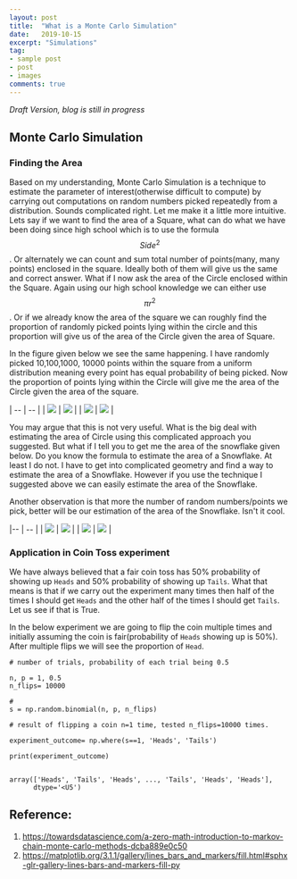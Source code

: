 ```yaml
---
layout: post
title:  "What is a Monte Carlo Simulation"
date:   2019-10-15
excerpt: "Simulations"
tag:
- sample post
- post
- images
comments: true
---
```



*Draft Version, blog is still in progress*

## Monte Carlo Simulation

### Finding the Area
Based on my understanding, Monte Carlo Simulation is a technique to estimate the parameter of interest(otherwise difficult to compute) by carrying out computations on random numbers picked repeatedly from a distribution. Sounds complicated right. Let me make it a little more intuitive. Lets say if we want to find the area of a Square, what can do what we have been doing since high school which is to use the formula $$Side^2$$. Or alternately we can count and sum total number of points(many, many points) enclosed in the square. Ideally both of them will give us the same and correct answer. What if I now ask the area of the Circle enclosed within the Square. Again using our high school knowledge we can either use $$\pi r^2$$. Or if we already know the area of the square we can roughly find the proportion of randomly picked points lying within the circle and this proportion will give us of the area of the Circle given the area of Square.


In the figure given below we see the same happening. I have randomly picked 10,100,1000, 10000 points within the square from a uniform distribution meaning every point has equal probability of being picked. Now the proportion of points lying within the Circle will give me the area of the Circle given the area of the square.





| --  | --  |
| ![](../imgs/Circle_10.png)  | ![](../imgs/Circle_100.png)  |
| ![](../imgs/Circle_1000.png)  | ![](../imgs/Circle_10000.png) |

You may argue that this is not very useful. What is the big deal with estimating the area of Circle using this complicated approach you suggested. But what if I tell you to get me the area of the snowflake given below. Do you know the formula to estimate the area of a Snowflake. At least I do not. I have to get into complicated geometry and find a way to estimate the area of a Snowflake. However if you use the technique I suggested above we can easily estimate the area of the Snowflake.  

Another observation is that more the number of random numbers/points we pick, better will be our estimation of the area of the Snowflake. Isn't it cool.

|-- | -- |
| ![](../imgs/Snowflake_10.png)  | ![](../imgs/Snowflake_100.png) |
| ![](../imgs/Snowflake_1000.png)  | ![](../imgs/Snowflake_10000.png)  |


### Application in Coin Toss experiment
We have always believed that a fair coin toss has 50% probability of showing up `Heads` and 50% probability of showing up `Tails`. What that means is that if we carry out the experiment many times then half of the times I should get `Heads` and the other half of the times I should get `Tails`. Let us see if that is True.

In the below experiment we are going to flip the coin multiple times and initially assuming the coin is fair(probability of `Heads` showing up is 50%). After multiple flips we will see the proportion of `Head`.

```
# number of trials, probability of each trial being 0.5

n, p = 1, 0.5  
n_flips= 10000

#
s = np.random.binomial(n, p, n_flips)

# result of flipping a coin n=1 time, tested n_flips=10000 times.

experiment_outcome= np.where(s==1, 'Heads', 'Tails')

print(experiment_outcome)

```

```

array(['Heads', 'Tails', 'Heads', ..., 'Tails', 'Heads', 'Heads'],
      dtype='<U5')

```



## Reference:
1. https://towardsdatascience.com/a-zero-math-introduction-to-markov-chain-monte-carlo-methods-dcba889e0c50
2. https://matplotlib.org/3.1.1/gallery/lines_bars_and_markers/fill.html#sphx-glr-gallery-lines-bars-and-markers-fill-py
